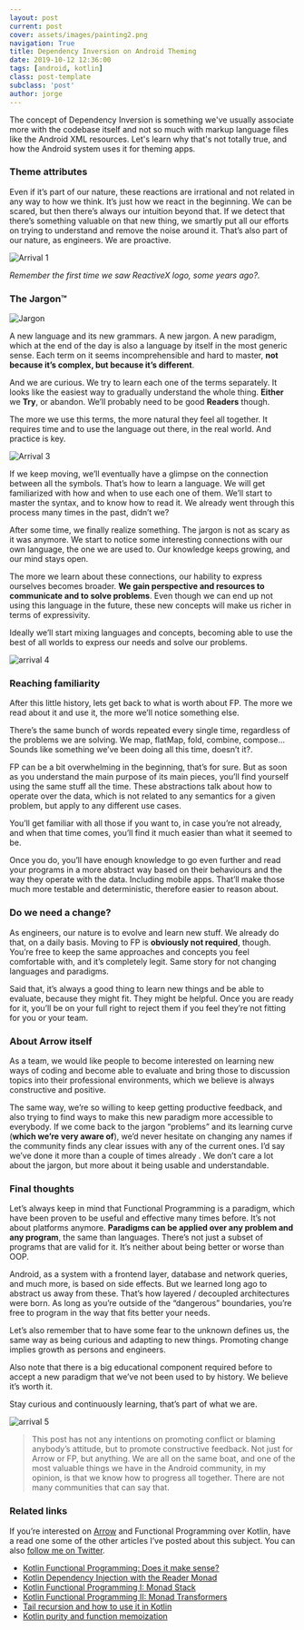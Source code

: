 ```yaml
---
layout: post
current: post
cover: assets/images/painting2.png
navigation: True
title: Dependency Inversion on Android Theming
date: 2019-10-12 12:36:00
tags: [android, kotlin]
class: post-template
subclass: 'post'
author: jorge
---
```


The concept of Dependency Inversion is something we've usually associate more with the codebase itself and not so much with markup language files like the Android XML resources. Let's learn why that's not totally true, and how the Android system uses it for theming apps.

### Theme attributes

Even if it’s part of our nature, these reactions are irrational and not related in any way to how we think. It’s just how we react in the beginning. We can be scared, but then there’s always our intuition beyond that. If we detect that there’s something valuable on that new thing, we smartly put all our efforts on trying to understand and remove the noise around it. That’s also part of our nature, as engineers. We are proactive.

![Arrival 1](assets/images/arrival1.jpeg)

*Remember the first time we saw ReactiveX logo, some years ago?.*

### The Jargon™️

![Jargon](assets/images/jargon.jpeg)

A new language and its new grammars. A new jargon. A new paradigm, which at the end of the day is also a language by itself in the most generic sense. Each term on it seems incomprehensible and hard to master, **not because it’s complex, but because it’s different**.

And we are curious. We try to learn each one of the terms separately. It looks like the easiest way to gradually understand the whole thing. **Either** we **Try**, or abandon. We’ll probably need to be good **Readers** though.

The more we use this terms, the more natural they feel all together. It requires time and to use the language out there, in the real world. And practice is key.

![Arrival 3](assets/images/arrival3.jpeg)

If we keep moving, we’ll eventually have a glimpse on the connection between all the symbols. That’s how to learn a language. We will get familiarized with how and when to use each one of them. We’ll start to master the syntax, and to know how to read it. We already went through this process many times in the past, didn’t we?

After some time, we finally realize something. The jargon is not as scary as it was anymore. We start to notice some interesting connections with our own language, the one we are used to. Our knowledge keeps growing, and our mind stays open.

The more we learn about these connections, our hability to express ourselves becomes broader. **We gain perspective and resources to communicate and to solve problems**. Even though we can end up not using this language in the future, these new concepts will make us richer in terms of expressivity.

Ideally we’ll start mixing languages and concepts, becoming able to use the best of all worlds to express our needs and solve our problems.

![arrival 4](assets/images/arrival4.jpeg)

### Reaching familiarity

After this little history, lets get back to what is worth about FP. The more we read about it and use it, the more we’ll notice something else.

There’s the same bunch of words repeated every single time, regardless of the problems we are solving. We map, flatMap, fold, combine, compose… Sounds like something we’ve been doing all this time, doesn’t it?.

FP can be a bit overwhelming in the beginning, that’s for sure. But as soon as you understand the main purpose of its main pieces, you’ll find yourself using the same stuff all the time. These abstractions talk about how to operate over the data, which is not related to any semantics for a given problem, but apply to any different use cases.

You’ll get familiar with all those if you want to, in case you’re not already, and when that time comes, you’ll find it much easier than what it seemed to be.

Once you do, you’ll have enough knowledge to go even further and read your programs in a more abstract way based on their behaviours and the way they operate with the data. Including mobile apps. That’ll make those much more testable and deterministic, therefore easier to reason about.

### Do we need a change?

As engineers, our nature is to evolve and learn new stuff. We already do that, on a daily basis. Moving to FP is **obviously not required**, though. You’re free to keep the same approaches and concepts you feel comfortable with, and it’s completely legit. Same story for not changing languages and paradigms.

Said that, it’s always a good thing to learn new things and be able to evaluate, because they might fit. They might be helpful. Once you are ready for it, you’ll be on your full right to reject them if you feel they’re not fitting for you or your team.

### About Arrow itself

As a team, we would like people to become interested on learning new ways of coding and become able to evaluate and bring those to discussion topics into their professional environments, which we believe is always constructive and positive.

The same way, we’re so willing to keep getting productive feedback, and also trying to find ways to make this new paradigm more accessible to everybody. If we come back to the jargon “problems” and its learning curve (**which we’re very aware of**), we’d never hesitate on changing any names if the community finds any clear issues with any of the current ones. I’d say we’ve done it more than a couple of times already . We don’t care a lot about the jargon, but more about it being usable and understandable.

### Final thoughts

Let’s always keep in mind that Functional Programming is a paradigm, which have been proven to be useful and effective many times before. It’s not about platforms anymore. **Paradigms can be applied over any problem and any program**, the same than languages. There’s not just a subset of programs that are valid for it. It’s neither about being better or worse than OOP.

Android, as a system with a frontend layer, database and network queries, and much more, is based on side effects. But we learned long ago to abstract us away from these. That’s how layered / decoupled architectures were born. As long as you’re outside of the “dangerous” boundaries, you’re free to program in the way that fits better your needs.

Let’s also remember that to have some fear to the unknown defines us, the same way as being curious and adapting to new things. Promoting change implies growth as persons and engineers.

Also note that there is a big educational component required before to accept a new paradigm that we’ve not been used to by history. We believe it’s worth it.

Stay curious and continuously learning, that’s part of what we are.

![arrival 5](assets/images/arrival5.jpeg)

> This post has not any intentions on promoting conflict or blaming anybody’s attitude, but to promote constructive feedback. Not just for Arrow or FP, but anything. We are all on the same boat, and one of the most valuable things we have in the Android community, in my opinion, is that we know how to progress all together. There are not many communities that can say that.

### Related links

If you’re interested on [Arrow](https://arrow-kt.io) and Functional Programming over Kotlin, have a read one some of the other articles I’ve posted about this subject. You can also [follow me on Twitter](https://twitter.com/JorgeCastilloPR).

* [Kotlin Functional Programming: Does it make sense?](https://jorgecastilloprz.github.io/kotlin-fp-does-it-make-sense)
* [Kotlin Dependency Injection with the Reader Monad](https://jorgecastilloprz.github.io/kotlin-dependency-injection-with-the-reader-monad)
* [Kotlin Functional Programming I: Monad Stack](https://jorgecastilloprz.github.io/kotlin-fp-1-monad-stack)
* [Kotlin Functional Programming II: Monad Transformers](https://jorgecastilloprz.github.io/kotlin-fp-2-monad-transformers)
* [Tail recursion and how to use it in Kotlin](https://jorgecastilloprz.github.io/tail-recursion-and-how-to-use-it-in-kotlin)
* [Kotlin purity and function memoization](https://jorgecastilloprz.github.io/kotlin-purity-and-function-memoization)
